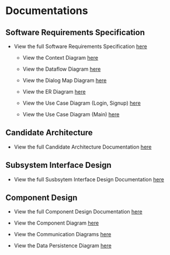 # Documentations

## Software Requirements Specification
* View the full Software Requirements Specification [here](https://github.com/gnohgnij/CZ3003-Group1/blob/main/Documentations/Lab%201/Software%20Requirements%20Specification.pdf)

  * View the Context Diagram [here](https://github.com/gnohgnij/CZ3003-Group1/blob/main/Documentations/Lab%201/Context%20Diagram.jpg)

  * View the Dataflow Diagram [here](https://github.com/gnohgnij/CZ3003-Group1/blob/main/Documentations/Lab%201/Dataflow%20Diagram.jpg)

  * View the Dialog Map Diagram [here](https://github.com/gnohgnij/CZ3003-Group1/blob/main/Documentations/Lab%201/Dialog%20Map.jpg)

  * View the ER Diagram [here](https://github.com/gnohgnij/CZ3003-Group1/blob/main/Documentations/Lab%201/ER%20Diagram.png)

  * View the Use Case Diagram (Login, Signup) [here](https://github.com/gnohgnij/CZ3003-Group1/blob/main/Documentations/Lab%201/Use%20Case%20Diagram%20(Login%2C%20Signup).png)

  * View the Use Case Diagram (Main) [here](https://github.com/gnohgnij/CZ3003-Group1/blob/main/Documentations/Lab%201/Use%20Case%20Diagram%20(Main).png)
 
## Candidate Architecture
* View the full Candidate Architecture Documentation [here](https://github.com/gnohgnij/CZ3003-Group1/blob/main/Documentations/Lab%202/Candidate%20Architecture.pdf)

## Subsystem Interface Design
* View the full Susbsytem Interface Design Documentation [here](https://github.com/gnohgnij/CZ3003-Group1/blob/main/Documentations/Lab%202/Subsystems%20Architectures.pdf)

## Component Design
* View the full Component Design Documentation [here](https://github.com/gnohgnij/CZ3003-Group1/blob/main/Documentations/Lab%203/Component%20Design.pdf)

 * View the Component Diagram [here]()

 * View the Communication Diagrams [here]()

 * View the Data Persistence Diagram [here]()
